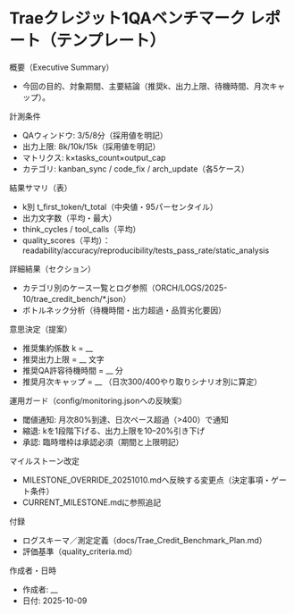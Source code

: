 # Traeクレジット1QAベンチマーク レポート（テンプレート）

概要（Executive Summary）
- 今回の目的、対象期間、主要結論（推奨k、出力上限、待機時間、月次キャップ）。

計測条件
- QAウィンドウ: 3/5/8分（採用値を明記）
- 出力上限: 8k/10k/15k（採用値を明記）
- マトリクス: k×tasks_count×output_cap
- カテゴリ: kanban_sync / code_fix / arch_update（各5ケース）

結果サマリ（表）
- k別 t_first_token/t_total（中央値・95パーセンタイル）
- 出力文字数（平均・最大）
- think_cycles / tool_calls（平均）
- quality_scores（平均）：readability/accuracy/reproducibility/tests_pass_rate/static_analysis

詳細結果（セクション）
- カテゴリ別のケース一覧とログ参照（ORCH/LOGS/2025-10/trae_credit_bench/*.json）
- ボトルネック分析（待機時間・出力超過・品質劣化要因）

意思決定（提案）
- 推奨集約係数 k = __
- 推奨出力上限 = __ 文字
- 推奨QA許容待機時間 = __ 分
- 推奨月次キャップ = __ （日次300/400やり取りシナリオ別に算定）

運用ガード（config/monitoring.jsonへの反映案）
- 閾値通知: 月次80%到達、日次ペース超過（>400）で通知
- 縮退: kを1段階下げる、出力上限を10–20%引き下げ
- 承認: 臨時増枠は承認必須（期間と上限明記）

マイルストーン改定
- MILESTONE_OVERRIDE_20251010.mdへ反映する変更点（決定事項・ゲート条件）
- CURRENT_MILESTONE.mdに参照追記

付録
- ログスキーマ／測定定義（docs/Trae_Credit_Benchmark_Plan.md）
- 評価基準（quality_criteria.md）

作成者・日時
- 作成者: __
- 日付: 2025-10-09